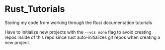 # Rust_Tutorials
Storing my code from working through the Rust documentation tutorials

Have to initialize new projects with the `--vcs none` flag to avoid creating repos inside of this repo since rust auto-initializes git repos when creating a new project.
